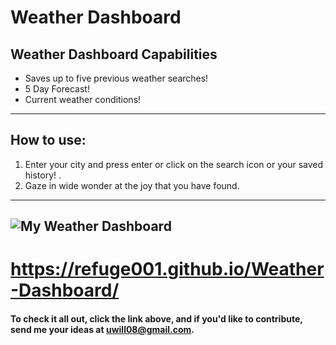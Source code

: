 # Weather Dashboard
## Weather Dashboard Capabilities

- Saves up to five previous weather searches!
- 5 Day Forecast!
- Current weather conditions!
---

## How to use:

1. Enter your city and press enter or click on the search icon or your saved history! .
2. Gaze in wide wonder at the joy that you have found.

---
## ![My Weather Dashboard](/assets/img/weather.PNG)

# https://refuge001.github.io/Weather-Dashboard/

#### To check it all out, click the link above, and if you'd like to contribute, send me your ideas at uwill08@gmail.com.
